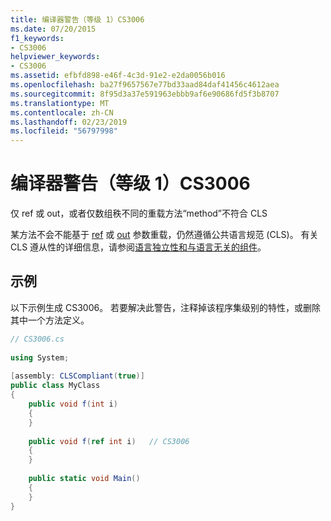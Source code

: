 ```yaml
---
title: 编译器警告（等级 1）CS3006
ms.date: 07/20/2015
f1_keywords:
- CS3006
helpviewer_keywords:
- CS3006
ms.assetid: efbfd898-e46f-4c3d-91e2-e2da0056b016
ms.openlocfilehash: ba27f9657567e77bd33aad84daf41456c4612aea
ms.sourcegitcommit: 8f95d3a37e591963ebbb9af6e90686fd5f3b8707
ms.translationtype: MT
ms.contentlocale: zh-CN
ms.lasthandoff: 02/23/2019
ms.locfileid: "56797998"
---
```

# <a name="compiler-warning-level-1-cs3006"></a>编译器警告（等级 1）CS3006
仅 ref 或 out，或者仅数组秩不同的重载方法“method”不符合 CLS  
  
 某方法不会不能基于 [ref](../../csharp/language-reference/keywords/ref.md) 或 [out](../../csharp/language-reference/keywords/out-parameter-modifier.md) 参数重载，仍然遵循公共语言规范 (CLS)。 有关 CLS 遵从性的详细信息，请参阅[语言独立性和与语言无关的组件](../../standard/language-independence.md)。
  
## <a name="example"></a>示例  
 以下示例生成 CS3006。 若要解决此警告，注释掉该程序集级别的特性，或删除其中一个方法定义。  
  
```csharp  
// CS3006.cs  
  
using System;  
  
[assembly: CLSCompliant(true)]  
public class MyClass  
{  
    public void f(int i)  
    {  
    }  
  
    public void f(ref int i)   // CS3006  
    {  
    }  
  
    public static void Main()  
    {  
    }  
}  
```
